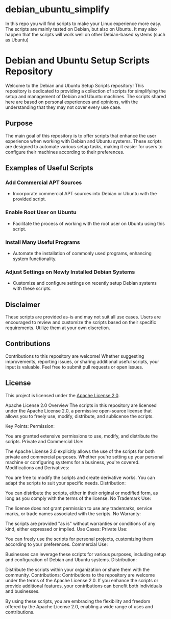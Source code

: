 # debian_ubuntu_simplify
In this repo you will find scripts to make your Linux experience more easy. The scripts are mainly tested on Debian, but also on Ubuntu. It may also happen that the scripts will work well on other Debian-based systems (such as Ubuntu)

# Debian and Ubuntu Setup Scripts Repository

Welcome to the Debian and Ubuntu Setup Scripts repository! This repository is dedicated to providing a collection of scripts for simplifying the setup and management of Debian and Ubuntu machines. The scripts shared here are based on personal experiences and opinions, with the understanding that they may not cover every use case.

## Purpose

The main goal of this repository is to offer scripts that enhance the user experience when working with Debian and Ubuntu systems. These scripts are designed to automate various setup tasks, making it easier for users to configure their machines according to their preferences.

## Examples of Useful Scripts

### Add Commercial APT Sources
- Incorporate commercial APT sources into Debian or Ubuntu with the provided script.

### Enable Root User on Ubuntu
- Facilitate the process of working with the root user on Ubuntu using this script.

### Install Many Useful Programs
- Automate the installation of commonly used programs, enhancing system functionality.

### Adjust Settings on Newly Installed Debian Systems
- Customize and configure settings on recently setup Debian systems with these scripts.

## Disclaimer

These scripts are provided as-is and may not suit all use cases. Users are encouraged to review and customize the scripts based on their specific requirements. Utilize them at your own discretion.

## Contributions

Contributions to this repository are welcome! Whether suggesting improvements, reporting issues, or sharing additional useful scripts, your input is valuable. Feel free to submit pull requests or open issues.

## License

This project is licensed under the [Apache License 2.0](LICENSE).

Apache License 2.0 Overview
The scripts in this repository are licensed under the Apache License 2.0, a permissive open-source license that allows you to freely use, modify, distribute, and sublicense the scripts.

Key Points:
Permission:

You are granted extensive permissions to use, modify, and distribute the scripts.
Private and Commercial Use:

The Apache License 2.0 explicitly allows the use of the scripts for both private and commercial purposes. Whether you're setting up your personal machine or configuring systems for a business, you're covered.
Modifications and Derivatives:

You are free to modify the scripts and create derivative works. You can adapt the scripts to suit your specific needs.
Distribution:

You can distribute the scripts, either in their original or modified form, as long as you comply with the terms of the license.
No Trademark Use:

The license does not grant permission to use any trademarks, service marks, or trade names associated with the scripts.
No Warranty:

The scripts are provided "as is" without warranties or conditions of any kind, either expressed or implied.
Use Cases:
Private Use:

You can freely use the scripts for personal projects, customizing them according to your preferences.
Commercial Use:

Businesses can leverage these scripts for various purposes, including setup and configuration of Debian and Ubuntu systems.
Distribution:

Distribute the scripts within your organization or share them with the community.
Contributions:
Contributions to the repository are welcome under the terms of the Apache License 2.0. If you enhance the scripts or provide additional features, your contributions can benefit both individuals and businesses.

By using these scripts, you are embracing the flexibility and freedom offered by the Apache License 2.0, enabling a wide range of uses and contributions.
